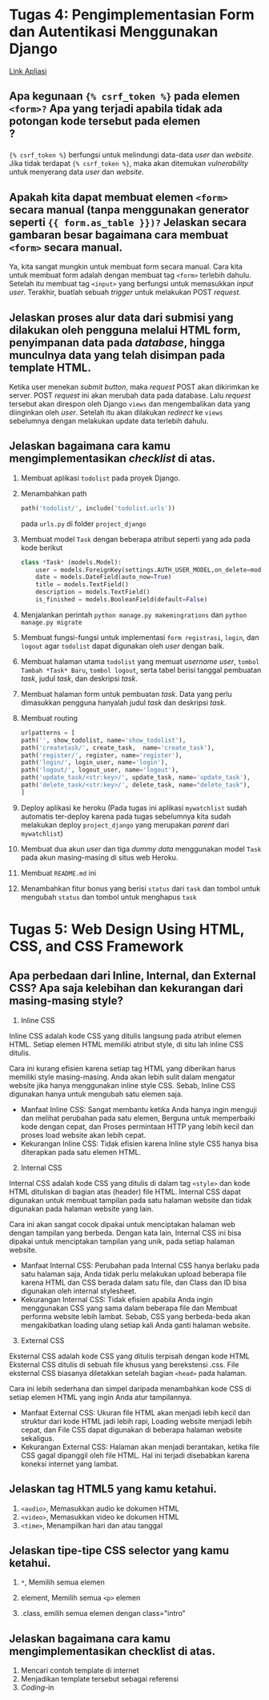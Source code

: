 # Tugas 4: Pengimplementasian Form dan Autentikasi Menggunakan Django

[Link Apliasi](https://webggniboss.herokuapp.com/todolist/)

## Apa kegunaan ```{% csrf_token %}``` pada elemen ```<form>?``` Apa yang terjadi apabila tidak ada potongan kode tersebut pada elemen <form>?

```{% csrf_token %}``` berfungsi untuk melindungi data-data *user* dan *website*. Jika tidak terdapat ```{% csrf_token %}```, maka akan ditemukan *vulnerability* untuk menyerang data *user* dan *website*. 

## Apakah kita dapat membuat elemen ```<form>``` secara manual (tanpa menggunakan generator seperti ```{{ form.as_table }})?``` Jelaskan secara gambaran besar bagaimana cara membuat ```<form>``` secara manual.

Ya, kita sangat mungkin untuk membuat form secara manual. Cara kita untuk membuat form adalah dengan membuat tag ```<form>``` terlebih dahulu. Setelah itu membuat tag ```<input>``` yang berfungsi untuk memasukkan *input user*. Terakhir, buatlah sebuah *trigger* untuk melakukan POST *request*.

## Jelaskan proses alur data dari submisi yang dilakukan oleh pengguna melalui HTML form, penyimpanan data pada *database*, hingga munculnya data yang telah disimpan pada template HTML.

Ketika user menekan *submit button*, maka *request* POST akan dikirimkan ke server. POST *request* ini akan merubah data pada database. Lalu *request* tersebut akan direspon oleh Django ```views``` dan mengembalikan data yang diinginkan oleh *user*. Setelah itu akan dilakukan *redirect* ke ```views``` sebelumnya dengan melakukan update data terlebih dahulu.

## Jelaskan bagaimana cara kamu mengimplementasikan *checklist* di atas.

1. Membuat aplikasi ```todolist``` pada proyek Django.

2. Menambahkan path
    ```python
    path('todolist/', include('todolist.urls'))
    ```
    pada ```urls.py``` di folder ```project_django```

3. Membuat model ```Task``` dengan beberapa atribut seperti yang ada pada kode berikut
    ```python
    class *Task* (models.Model):
        user = models.ForeignKey(settings.AUTH_USER_MODEL,on_delete=models.CASCADE,blank=True, null=True,)
        date = models.DateField(auto_now=True)
        title = models.TextField()
        description = models.TextField()
        is_finished = models.BooleanField(default=False)
    ```

4. Menjalankan perintah ```python manage.py makemingrations``` dan ```python manage.py migrate```

5. Membuat fungsi-fungsi untuk implementasi ```form registrasi```, ```login```, dan ```logout``` agar ```todolist``` dapat digunakan oleh *user* dengan baik.

6. Membuat halaman utama ```todolist``` yang memuat *username user*, ```tombol Tambah *Task* Baru```, ```tombol logout```, serta tabel berisi tanggal pembuatan *task*, judul *task*, dan deskripsi *task*.

7. Membuat halaman form untuk pembuatan *task*. Data yang perlu dimasukkan pengguna hanyalah judul *task* dan deskripsi *task*.

8. Membuat routing
    ```python
    urlpatterns = [
    path('', show_todolist, name='show_todolist'),
    path('createtask/', create_task,  name='create_task'),
    path('register/', register, name='register'),
    path('login/', login_user, name='login'),
    path('logout/', logout_user, name='logout'), 
    path('update_task/<str:key>/', update_task, name='update_task'),
    path('delete_task/<str:key>/', delete_task, name="delete_task"),
    ]
    ```

9. Deploy aplikasi ke heroku (Pada tugas ini aplikasi ```mywatchlist``` sudah automatis ter-deploy karena pada tugas sebelumnya kita sudah melakukan deploy ```project_django``` yang merupakan *parent* dari ```mywatchlist```)

10. Membuat dua akun *user* dan tiga *dummy data* menggunakan model ```Task``` pada akun masing-masing di situs web Heroku.

11. Membuat ```README.md``` ini

12. Menambahkan fitur bonus yang berisi ```status``` dari ```task``` dan tombol untuk mengubah ```status``` dan tombol untuk menghapus ```task```

# Tugas 5: Web Design Using HTML, CSS, and CSS Framework

##  Apa perbedaan dari Inline, Internal, dan External CSS? Apa saja kelebihan dan kekurangan dari masing-masing style?

1.  Inline CSS

Inline CSS adalah kode CSS yang ditulis langsung pada atribut elemen HTML. Setiap elemen HTML memiliki atribut style, di situ lah inline CSS ditulis.

Cara ini kurang efisien karena setiap tag HTML yang diberikan harus memiliki style masing-masing. Anda akan lebih sulit dalam mengatur website jika hanya menggunakan inline style CSS. Sebab, Inline CSS digunakan hanya untuk mengubah satu elemen saja.

- Manfaat Inline CSS:
    Sangat membantu ketika Anda hanya ingin menguji dan melihat perubahan pada satu elemen, Berguna untuk memperbaiki kode dengan cepat, dan Proses permintaan HTTP yang lebih kecil dan proses load website akan lebih cepat.
- Kekurangan Inline CSS:
    Tidak efisien karena Inline style CSS hanya bisa diterapkan pada satu elemen HTML.

2. Internal CSS

Internal CSS adalah kode CSS yang ditulis di dalam tag `<style>` dan kode HTML dituliskan di bagian atas (header) file HTML. Internal CSS dapat digunakan untuk membuat tampilan pada satu halaman website dan tidak digunakan pada halaman website yang lain.

Cara ini akan sangat cocok dipakai untuk menciptakan halaman web dengan tampilan yang berbeda. Dengan kata lain, Internal CSS ini bisa dipakai untuk menciptakan tampilan yang unik, pada setiap halaman website.

- Manfaat Internal CSS:
    Perubahan pada Internal CSS hanya berlaku pada satu halaman saja, Anda tidak perlu melakukan upload beberapa file karena HTML dan CSS berada dalam satu file, dan Class dan ID bisa digunakan oleh internal stylesheet.
- Kekurangan Internal CSS:
    Tidak efisien apabila Anda ingin menggunakan CSS yang sama dalam beberapa file dan Membuat performa website lebih lambat. Sebab, CSS yang berbeda-beda akan mengakibatkan loading ulang setiap kali Anda ganti halaman website.

3. External CSS

Eksternal CSS adalah kode CSS yang ditulis terpisah dengan kode HTML Eksternal CSS ditulis di sebuah file khusus yang berekstensi .css. File eksternal CSS biasanya diletakkan setelah bagian `<head>` pada halaman.

Cara ini lebih sederhana dan simpel daripada menambahkan kode CSS di setiap elemen HTML yang ingin Anda atur tampilannya. 

- Manfaat External CSS:
    Ukuran file HTML akan menjadi lebih kecil dan struktur dari kode HTML jadi lebih rapi, Loading website menjadi lebih cepat, dan File CSS dapat digunakan di beberapa halaman website sekaligus. 
- Kekurangan External CSS:
    Halaman akan menjadi berantakan, ketika file CSS gagal dipanggil oleh file HTML. Hal ini terjadi disebabkan karena koneksi internet yang lambat.
    

## Jelaskan tag HTML5 yang kamu ketahui.

1. `<audio>`, Memasukkan audio ke dokumen HTML
2. `<video>`, Memasukkan video ke dokumen HTML
3. `<time>`, Menampilkan hari dan atau tanggal

## Jelaskan tipe-tipe CSS selector yang kamu ketahui.

1. `*`, Memilih semua elemen

2. element, Memilih semua `<p>` elemen

3. .class, emilih semua elemen dengan class="intro"

##  Jelaskan bagaimana cara kamu mengimplementasikan checklist di atas.

1. Mencari contoh template di internet
2. Menjadikan template tersebut sebagai referensi
3. *Coding*-in